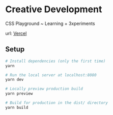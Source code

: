 # Creative Development

CSS Playground ~ Learning + 3xperiments

url: [Vercel](https://creative-development.vercel.app/)

## Setup

```bash
# Install dependencies (only the first time)
yarn

# Run the local server at localhost:8080
yarn dev

# Locally preview production build
yarn preview

# Build for production in the dist/ directory
yarn build
```
